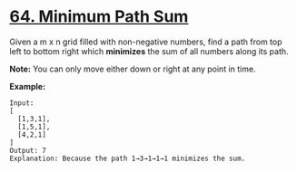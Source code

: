 # [64. Minimum Path Sum](https://leetcode.com/problems/minimum-path-sum/)

Given a m x n grid filled with non-negative numbers, find a path from top left to bottom right which **minimizes** the sum of all numbers along its path.

**Note:** You can only move either down or right at any point in time.

**Example:**

```
Input:
[
  [1,3,1],
  [1,5,1],
  [4,2,1]
]
Output: 7
Explanation: Because the path 1→3→1→1→1 minimizes the sum.
```
